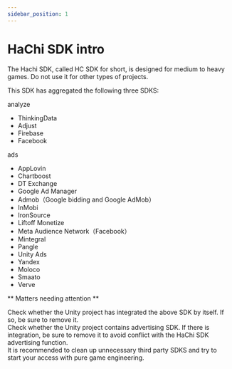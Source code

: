 ```yaml
---
sidebar_position: 1
---
```


# HaChi SDK intro

The Hachi SDK, called HC SDK for short, is designed for medium to heavy games. Do not use it for other types of projects.

This SDK has aggregated the following three SDKS:

analyze
* ThinkingData
* Adjust
* Firebase
* Facebook

ads
* AppLovin
* Chartboost
* DT Exchange
* Google Ad Manager
* Admob（Google bidding and Google AdMob）
* InMobi
* IronSource
* Liftoff Monetize
* Meta Audience Network（Facebook）
* Mintegral
* Pangle
* Unity Ads
* Yandex
* Moloco
* Smaato
* Verve

** Matters needing attention **

Check whether the Unity project has integrated the above SDK by itself. If so, be sure to remove it. <br/>
Check whether the Unity project contains advertising SDK. If there is integration, be sure to remove it to avoid conflict with the HaChi SDK advertising function. <br/>
It is recommended to clean up unnecessary third party SDKS and try to start your access with pure game engineering.
